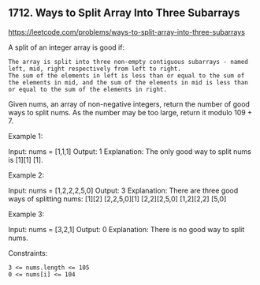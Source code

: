 ## 1712. Ways to Split Array Into Three Subarrays

https://leetcode.com/problems/ways-to-split-array-into-three-subarrays

A split of an integer array is good if:

    The array is split into three non-empty contiguous subarrays - named left, mid, right respectively from left to right.
    The sum of the elements in left is less than or equal to the sum of the elements in mid, and the sum of the elements in mid is less than or equal to the sum of the elements in right.

Given nums, an array of non-negative integers, return the number of good ways to split nums. As the number may be too large, return it modulo 109 + 7.

Example 1:

Input: nums = [1,1,1]
Output: 1
Explanation: The only good way to split nums is [1][1] [1].

Example 2:

Input: nums = [1,2,2,2,5,0]
Output: 3
Explanation: There are three good ways of splitting nums:
[1][2] [2,2,5,0][1] [2,2][2,5,0]
[1,2][2,2] [5,0]

Example 3:

Input: nums = [3,2,1]
Output: 0
Explanation: There is no good way to split nums.

Constraints:

    3 <= nums.length <= 105
    0 <= nums[i] <= 104
